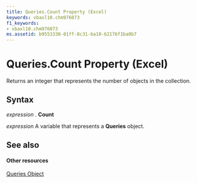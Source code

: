 ```yaml
---
title: Queries.Count Property (Excel)
keywords: vbaxl10.chm976073
f1_keywords:
- vbaxl10.chm976073
ms.assetid: b9553330-01ff-8c31-ba10-62176f1ba0b7
---
```



# Queries.Count Property (Excel)

Returns an integer that represents the number of objects in the collection.


## Syntax

 _expression_ . **Count**

 _expression_ A variable that represents a **Queries** object.


## See also


#### Other resources


[Queries Object](queries-object-excel.md)


